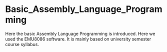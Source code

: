 # Basic_Assembly_Language_Programming
Here the basic Assembly Language Programming is introduced. 
Here we used the EMU8086 software.
It is mainly based on university semester course syllabus.
